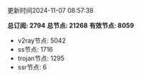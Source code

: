 更新时间2024-11-07 08:57:38

**总订阅: 2794**
**总节点: 21268**
**有效节点: 8059**
- v2ray节点: 5042
- ss节点: 1716
- trojan节点: 1295
- ssr节点: 6

